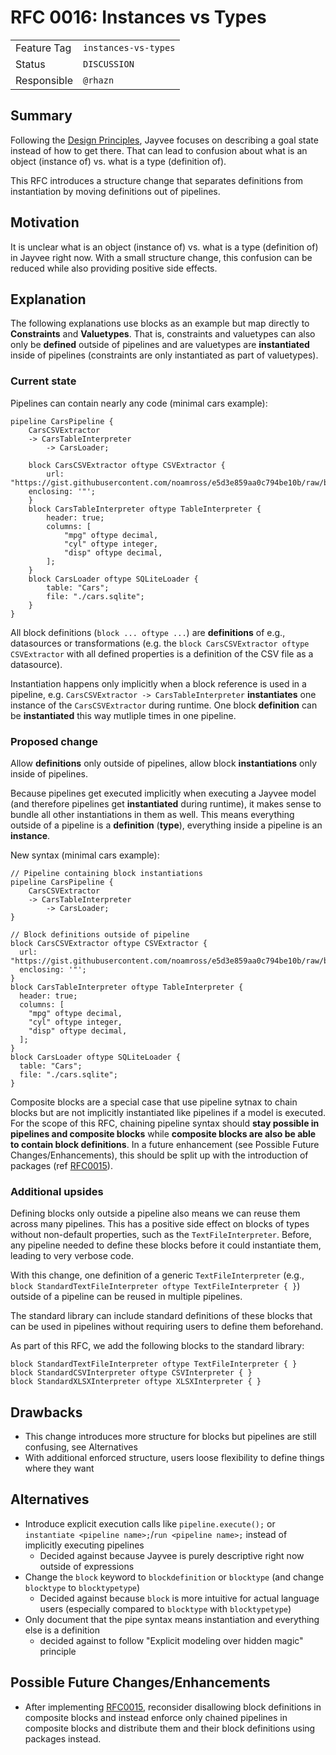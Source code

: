 <!--
SPDX-FileCopyrightText: 2023 Friedrich-Alexander-Universitat Erlangen-Nurnberg

SPDX-License-Identifier: AGPL-3.0-only
-->

# RFC 0016: Instances vs Types

| | |
|---|---|
| Feature Tag | `instances-vs-types` |
| Status | `DISCUSSION` | <!-- Possible values: DRAFT, DISCUSSION, ACCEPTED, REJECTED -->
| Responsible | `@rhazn` |
<!-- 
  Status Overview:
  - DRAFT: The RFC is not ready for a review and currently under change. Feel free to already ask for feedback on the structure and contents at this stage.
  - DISCUSSION: The RFC is open for discussion. Usually, we open a PR to trigger discussions.
  - ACCEPTED: The RFC was accepted. Create issues to prepare implementation of the RFC.
  - REJECTED: The RFC was rejected. If another revision emerges, switch to status DRAFT.
-->

## Summary
Following the [Design Principles](https://jvalue.github.io/jayvee/docs/dev/design-principles), Jayvee focuses on describing a goal state instead of how to get there. That can lead to confusion about what is an object (instance of) vs. what is a type (definition of). 

This RFC introduces a structure change that separates definitions from instantiation by moving definitions out of pipelines.

## Motivation
It is unclear what is an object (instance of) vs. what is a type (definition of) in Jayvee right now. With a small structure change, this confusion can be reduced while also providing positive side effects.

## Explanation
The following explanations use blocks as an example but map directly to **Constraints** and **Valuetypes**. That is, constraints and valuetypes can also only be **defined** outside of pipelines and are valuetypes are **instantiated** inside of pipelines (constraints are only instantiated as part of valuetypes).

### Current state
Pipelines can contain nearly any code (minimal cars example):
```
pipeline CarsPipeline {
	CarsCSVExtractor 
    -> CarsTableInterpreter
		-> CarsLoader;

	block CarsCSVExtractor oftype CSVExtractor {
		url: "https://gist.githubusercontent.com/noamross/e5d3e859aa0c794be10b/raw/b999fb4425b54c63cab088c0ce2c0d6ce961a563/cars.csv";
    enclosing: '"';
	}
	block CarsTableInterpreter oftype TableInterpreter {
		header: true;
		columns: [
			"mpg" oftype decimal,
			"cyl" oftype integer,
			"disp" oftype decimal,
		];
	}
	block CarsLoader oftype SQLiteLoader {
		table: "Cars";
		file: "./cars.sqlite";
	}
}
```

All block definitions (`block ... oftype ...`) are **definitions** of e.g., datasources or transformations (e.g. the `block CarsCSVExtractor oftype CSVExtractor` with all defined properties is a definition of the CSV file as a datasource).

Instantiation happens only implicitly when a block reference is used in a pipeline, e.g. `CarsCSVExtractor -> CarsTableInterpreter` **instantiates** one instance of the `CarsCSVExtractor` during runtime. One block **definition** can be **instantiated** this way mutliple times in one pipeline.

### Proposed change

Allow **definitions** only outside of pipelines, allow block **instantiations** only inside of pipelines.

Because pipelines get executed implicitly when executing a Jayvee model (and therefore pipelines get **instantiated** during runtime), it makes sense to bundle all other instantiations in them as well. This means everything outside of a pipeline is a **definition** (**type**), everything inside a pipeline is an **instance**.

New syntax (minimal cars example):
```
// Pipeline containing block instantiations
pipeline CarsPipeline {
	CarsCSVExtractor 
    -> CarsTableInterpreter
		-> CarsLoader;
}

// Block definitions outside of pipeline
block CarsCSVExtractor oftype CSVExtractor {
  url: "https://gist.githubusercontent.com/noamross/e5d3e859aa0c794be10b/raw/b999fb4425b54c63cab088c0ce2c0d6ce961a563/cars.csv";
  enclosing: '"';
}
block CarsTableInterpreter oftype TableInterpreter {
  header: true;
  columns: [
    "mpg" oftype decimal,
    "cyl" oftype integer,
    "disp" oftype decimal,
  ];
}
block CarsLoader oftype SQLiteLoader {
  table: "Cars";
  file: "./cars.sqlite";
}
```

Composite blocks are a special case that use pipeline sytnax to chain blocks but are not implicitly instantiated like pipelines if a model is executed. For the scope of this RFC, chaining pipeline syntax should **stay possible in pipelines and composite blocks** while **composite blocks are also be able to contain block definitions**. In a future enhancement (see Possible Future Changes/Enhancements), this should be split up with the introduction of packages (ref [RFC0015](../0015-multi-file-jayvee/0015-multi-file-jayvee.md)).

### Additional upsides
Defining blocks only outside a pipeline also means we can reuse them across many pipelines. This has a positive side effect on blocks of types without non-default properties, such as the `TextFileInterpreter`. Before, any pipeline needed to define these blocks before it could instantiate them, leading to very verbose code.

With this change, one definition of a generic `TextFileInterpreter` (e.g., `block StandardTextFileInterpreter oftype TextFileInterpreter { }`) outside of a pipeline can be reused in multiple pipelines. 

The standard library can include standard definitions of these blocks that can be used in pipelines without requiring users to define them beforehand.

As part of this RFC, we add the following blocks to the standard library:

```
block StandardTextFileInterpreter oftype TextFileInterpreter { }
block StandardCSVInterpreter oftype CSVInterpreter { }
block StandardXLSXInterpreter oftype XLSXInterpreter { }
```

## Drawbacks
- This change introduces more structure for blocks but pipelines are still confusing, see Alternatives
- With additional enforced structure, users loose flexibility to define things where they want

## Alternatives
- Introduce explicit execution calls like `pipeline.execute();` or `instantiate <pipeline name>;`/`run <pipeline name>;` instead of implicitly executing pipelines
  - Decided against because Jayvee is purely descriptive right now outside of expressions
- Change the `block` keyword to `blockdefinition` or `blocktype` (and change `blocktype` to `blocktypetype`)
  - Decided against because `block` is more intuitive for actual language users (especially compared to `blocktype` with `blocktypetype`)
- Only document that the pipe syntax means instantiation and everything else is a definition
  - decided against to follow "Explicit modeling over hidden magic" principle

## Possible Future Changes/Enhancements
- After implementing [RFC0015](../0015-multi-file-jayvee/0015-multi-file-jayvee.md), reconsider disallowing block definitions in composite blocks and instead enforce only chained pipelines in composite blocks and distribute them and their block definitions using packages instead.
